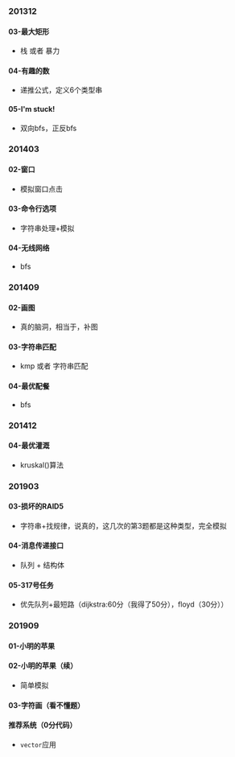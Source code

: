 
### 201312 

#### 03-最大矩形
* 栈 或者 暴力

#### 04-有趣的数
* 递推公式，定义6个类型串

#### 05-I'm stuck!
* 双向bfs，正反bfs

### 201403

#### 02-窗口
* 模拟窗口点击

#### 03-命令行选项
* 字符串处理+模拟

#### 04-无线网络
* bfs


### 201409

#### 02-画图
* 真的脑洞，相当于，补图

#### 03-字符串匹配
* kmp 或者 字符串匹配

#### 04-最优配餐
* bfs


### 201412

#### 04-最优灌溉
* kruskal()算法


### 201903

#### 03-损坏的RAID5
* 字符串+找规律，说真的，这几次的第3题都是这种类型，完全模拟

#### 04-消息传递接口
* 队列 + 结构体

#### 05-317号任务
* 优先队列+最短路（dijkstra:60分（我得了50分），floyd（30分））

### 201909

#### 01-小明的苹果
#### 02-小明的苹果（续）
* 简单模拟

#### 03-字符画（看不懂题）

#### 推荐系统（0分代码）
* ```vector```应用



